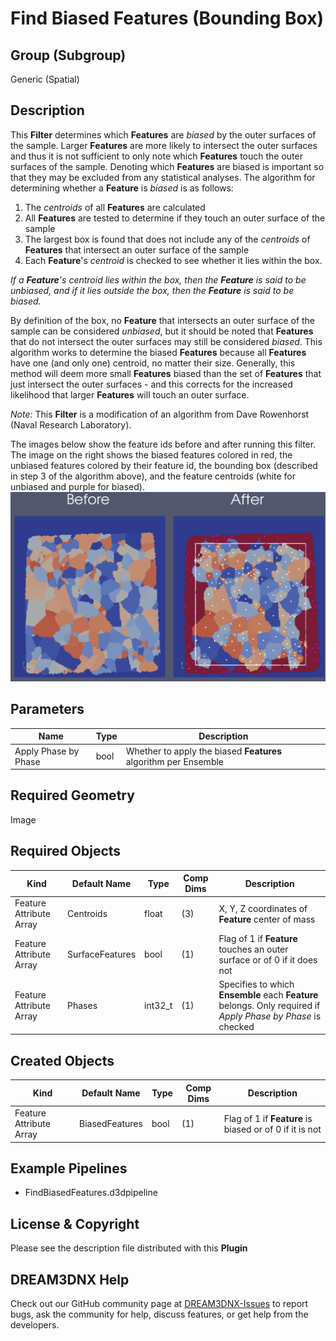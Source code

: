 # Find Biased Features (Bounding Box)

## Group (Subgroup)

Generic (Spatial)

## Description

This **Filter** determines which **Features** are *biased* by the outer surfaces of the sample. Larger **Features** are more likely to intersect the outer surfaces and thus it is not sufficient to only note which **Features** touch the outer surfaces of the sample. Denoting which **Features** are biased is important so that they may be excluded from any statistical analyses. The algorithm for determining whether a **Feature** is *biased* is as follows:

1. The *centroids* of all **Features** are calculated
2. All **Features** are tested to determine if they touch an outer surface of the sample
3. The largest box is found that does not include any of the *centroids* of **Features** that intersect an outer surface of the sample
4. Each **Feature**'s *centroid* is checked to see whether it lies within the box.  

*If a **Feature**'s *centroid* lies within the box, then the **Feature** is said to be *unbiased*, and if it lies outside the box, then the **Feature** is said to be *biased*.*

By definition of the box, no **Feature** that intersects an outer surface of the sample can be considered *unbiased*, but it should be noted that **Features** that do not intersect the outer surfaces may still be considered *biased*. This algorithm works to determine the biased **Features** because all **Features** have one (and only one) centroid, no matter their size. Generally, this method will deem more small **Features** biased than the set of **Features** that just intersect the outer surfaces - and this corrects for the increased likelihood that larger **Features** will touch an outer surface.

*Note:* This **Filter** is a modification of an algorithm from Dave Rowenhorst (Naval Research Laboratory).

The images below show the feature ids before and after running this filter. The image on the right shows the biased features colored in red, the unbiased features colored by their feature id, the bounding box (described in step 3 of the algorithm above), and the feature centroids (white for unbiased and purple for biased).
![2D Before and After Biased Features](Images/FindBiasedFeaturesBeforeAndAfter.png)

## Parameters

| Name             | Type | Description |
|------------------|------|-------------|
| Apply Phase by Phase | bool | Whether to apply the biased **Features** algorithm per Ensemble |

## Required Geometry

Image

## Required Objects

| Kind                      | Default Name | Type     | Comp Dims | Description                                 |
|---------------------------|--------------|----------|--------|---------------------------------------------|
| Feature Attribute Array | Centroids | float | (3) | X, Y, Z coordinates of **Feature** center of mass |
| Feature Attribute Array | SurfaceFeatures | bool | (1) | Flag of 1 if **Feature** touches an outer surface or of 0 if it does not |
| Feature Attribute Array | Phases | int32_t | (1) | Specifies to which **Ensemble** each **Feature** belongs. Only required if *Apply Phase by Phase* is checked |

## Created Objects

| Kind                      | Default Name | Type     | Comp Dims | Description                                 |
|---------------------------|--------------|----------|--------|---------------------------------------------|
| Feature Attribute Array | BiasedFeatures | bool | (1) | Flag of 1 if **Feature** is biased or of 0 if it is not |

## Example Pipelines

+ FindBiasedFeatures.d3dpipeline

## License & Copyright

Please see the description file distributed with this **Plugin**

## DREAM3DNX Help

Check out our GitHub community page at [DREAM3DNX-Issues](https://github.com/BlueQuartzSoftware/DREAM3DNX-Issues) to report bugs, ask the community for help, discuss features, or get help from the developers.
